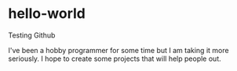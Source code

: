 # hello-world
Testing Github

I've been a hobby programmer for some time but I am taking it more seriously. I hope to create some projects that will help people out.
